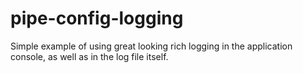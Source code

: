 # pipe-config-logging

Simple example of using great looking rich logging in the application console, as well as in the log file itself.
